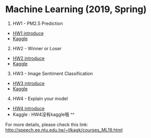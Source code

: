 # Machine Learning (2019, Spring) 

1. HW1 - PM2.5 Prediction  
- [HW1 introduce](https://ntumlta2019.github.io/ml-web-hw1/?fbclid=IwAR2zKdPWLVbIKGjREQmGvtK9taA0UoHHnjZIAf_3eLTzarB6e0C93ZtKI9A)
- [Kaggle](https://www.kaggle.com/c/ml2019spring-hw1)

2. HW2 - Winner or Loser  
- [HW2 introduce](https://ntumlta2019.github.io/ml-web-hw2/?fbclid=IwAR1gEMQCWOMPPelYHQC6eMqsGk7Kmt49k-8wM_tlORP9Masx6QDK5UP0o14)
- [Kaggle](https://www.kaggle.com/c/ml2019spring-hw2)

3. HW3 - Image Sentiment Classification  
- [HW3 introduce](https://ntumlta2019.github.io/ml-web-hw3/?fbclid=IwAR3t0lBZ-nmdd_Kann_tdz_kYO4kyb0NhUXDu8PWdHAMweHqaTTcpJr5Mwg)  
- [Kaggle](https://www.kaggle.com/c/ml2019spring-hw3)

4. HW4 - Explain your model  
- [HW4 introduce](https://ntumlta2019.github.io/ml-web-hw4/)
- Kaggle : HW4沒有kaggle哦 ^^  


For more details, please check this link:  
http://speech.ee.ntu.edu.tw/~tlkagk/courses_ML19.html
